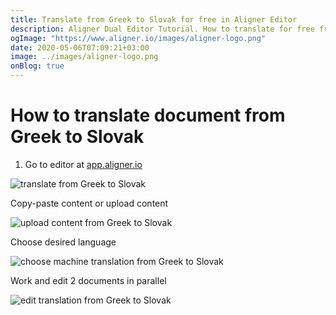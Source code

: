 ```yaml
---
title: Translate from Greek to Slovak for free in Aligner Editor
description: Aligner Dual Editor Tutorial. How to translate for free from Greek to Slovak. Aligner is multilingual document management platform. 
ogImage: "https://www.aligner.io/images/aligner-logo.png"
date: 2020-05-06T07:09:21+03:00
image: ../images/aligner-logo.png
onBlog: true
---
```


# How to translate document from Greek to Slovak

1. Go to editor at [app.aligner.io](https://app.aligner.io "Aligner App web page")

![translate from Greek to Slovak](../aligner-blank-editor.png "translate from Greek to Slovak")

Copy-paste content or upload content

![upload content from Greek to Slovak](../aligner-uploaded-document.png "upload content from Greek to Slovak")

Choose desired language

![choose machine translation from Greek to Slovak](../aligner-language-dropdown.png "choose machine translation from Greek to Slovak")

Work and edit 2 documents in parallel

![edit translation from Greek to Slovak](../aligner-double-sitded-editor.png "edit translation from Greek to Slovak")


